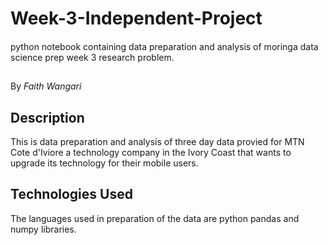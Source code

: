 # Week-3-Independent-Project
####
python notebook containing data preparation and analysis of moringa data science prep week 3 research problem.
##
By *Faith Wangari*
## Description
This is data preparation and analysis of three day data provied for MTN Cote d'Iviore a technology company in the Ivory Coast that wants to upgrade its technology for their mobile users.
## Technologies Used
The languages used in preparation of the data are python pandas and numpy libraries.
